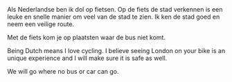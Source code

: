 <div lang="nl">
Als Nederlandse ben ik dol op fietsen. Op de fiets de stad verkennen is een leuke en snelle manier om
veel van de stad te zien. Ik ken de stad goed en
neem een veilige route.

Met de fiets kom je op plaatsten waar de bus niet komt.
</div>

<div lang="en">
Being Dutch means I love cycling. I believe seeing London on your
bike is an unique experience and I will make sure it is safe as well.

We will go where no bus or car can go.
</div>
